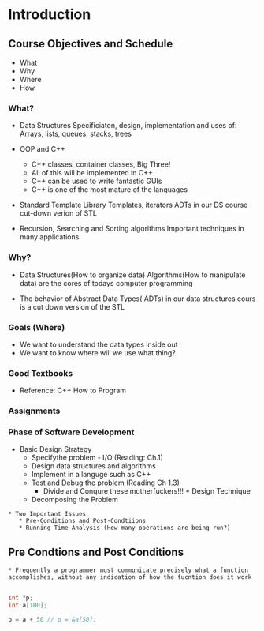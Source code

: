 # Introduction

## Course Objectives and Schedule
- What
- Why
- Where
- How

### What?
* Data Structures
    Specificiaton, design, implementation and uses of: Arrays, lists, queues, stacks, trees

* OOP and C++
   * C++ classes, container classes, Big Three!
   * All of this will be implemented in C++
   * C++ can be used to write fantastic GUIs 
   * C++ is one of the most mature of the languages

* Standard Template Library
    Templates, iterators
    ADTs in our DS course cut-down verion of STL

* Recursion, Searching and Sorting algorithms 
    Important techniques in many applications 

### Why?

* Data Structures(How to organize data)
    Algorithms(How to manipulate data) are the cores of todays computer programming

* The behavior of Abstract Data Types( ADTs) in our data structures cours is a cut down version of the STL

### Goals (Where)
   * We want to understand the data types inside out
   * We want to know where will we use what thing?

### Good Textbooks
   * Reference: C++ How to Program

### Assignments


### Phase of Software Development
   * Basic Design Strategy
       * Specifythe problem - I/O (Reading: Ch.1)
       * Design data structures and algorithms 
       * Implement in a languge such as C++
       * Test and Debug the problem (Reading Ch 1.3)
           * Divide and Conqure these motherfuckers!!!
    * Design Technique
       * Decomposing the Problem
        
    * Two Important Issues
       * Pre-Conditions and Post-Condtiions 
       * Running Time Analysis (How many operations are being run?)


## Pre Condtions and Post Conditions

    * Frequently a programmer must communicate precisely what a function accomplishes, without any indication of how the fucntion does it work 
    

```cpp 

int *p;
int a[100];

p = a + 50 // p = &a[50];
```
